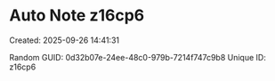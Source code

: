 ﻿# Auto Note z16cp6
Created: 2025-09-26 14:41:31

Random GUID: 0d32b07e-24ee-48c0-979b-7214f747c9b8
Unique ID: z16cp6
